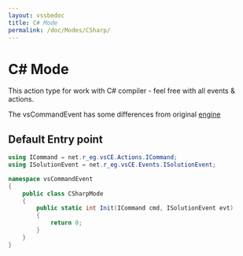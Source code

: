 ```yaml
---
layout: vssbedoc
title: C# Mode
permalink: /doc/Modes/CSharp/
---
```


# C# Mode

This action type for work with C# compiler - feel free with all events & actions.

The vsCommandEvent has some differences from original [engine](http://vssbe.r-eg.net/doc/Modes/CSharp/)

## Default Entry point

```csharp
using ICommand = net.r_eg.vsCE.Actions.ICommand;
using ISolutionEvent = net.r_eg.vsCE.Events.ISolutionEvent;

namespace vsCommandEvent
{
    public class CSharpMode
    {
        public static int Init(ICommand cmd, ISolutionEvent evt)
        {
            return 0;
        }
    }
}
```